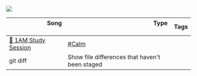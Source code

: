 ![](https://github.com/joanafonsogomes/AmbienceSongs/blob/main/Images/header.JPG)

<center>
  
| &nbsp; &nbsp; &nbsp; &nbsp; &nbsp; &nbsp; &nbsp; &nbsp;  &nbsp; &nbsp; &nbsp; &nbsp; Song &nbsp; &nbsp; &nbsp; &nbsp; &nbsp; &nbsp; &nbsp; &nbsp;  &nbsp; &nbsp; &nbsp; &nbsp; | &nbsp; &nbsp; &nbsp; &nbsp; &nbsp; &nbsp; &nbsp; &nbsp;  &nbsp; &nbsp; &nbsp; &nbsp; &nbsp; &nbsp; &nbsp; &nbsp; &nbsp; &nbsp; &nbsp; &nbsp; &nbsp; &nbsp; &nbsp; &nbsp; &nbsp; &nbsp; &nbsp; Type &nbsp; &nbsp; &nbsp; &nbsp; &nbsp; &nbsp; &nbsp; &nbsp; &nbsp; &nbsp; &nbsp; &nbsp; &nbsp; &nbsp; &nbsp; &nbsp; &nbsp; &nbsp; &nbsp; &nbsp; &nbsp; &nbsp; &nbsp; &nbsp;  &nbsp; &nbsp; &nbsp; | Tags |
| ---------------- | ----------------------------------------- | ----------------------------------------- |
| [🌙 1AM Study Session](https://github.com/joanafonsogomes/AmbienceSongs/blob/main/Ambience_mds/1AM_study_session.md) | <a href="/tags/hashtag" class="tag">#Calm</a> |
| git diff | Show file differences that haven't been staged |
  
</center>
